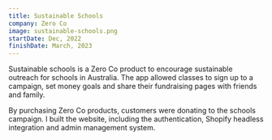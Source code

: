 ```yaml
---
title: Sustainable Schools
company: Zero Co
image: sustainable-schools.png
startDate: Dec, 2022
finishDate: March, 2023
---
```


Sustainable schools is a Zero Co product to encourage sustainable outreach for schools in Australia. The app allowed classes to sign up to a campaign, set money goals and share their fundraising pages with friends and family.

By purchasing Zero Co products, customers were donating to the schools campaign. I built the website, including the authentication, Shopify headless integration and admin management system.
